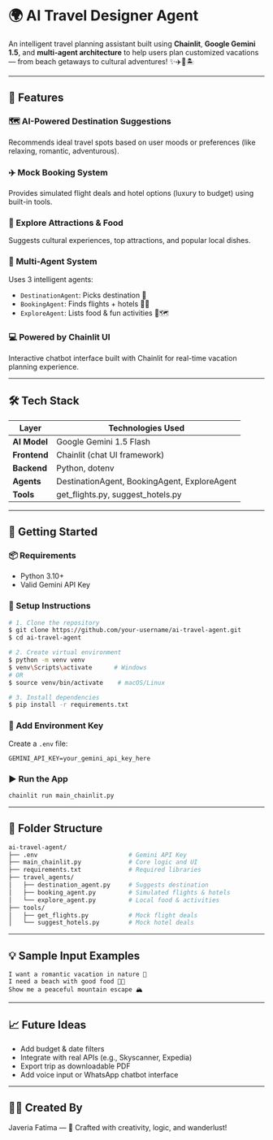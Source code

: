 # 🌍 AI Travel Designer Agent
An intelligent travel planning assistant built using **Chainlit**, **Google Gemini 1.5**, and **multi-agent architecture** to help users plan customized vacations — from beach getaways to cultural adventures! ✨✈️🍱🏝️

---

## 🧠 Features

### 🗺️ AI-Powered Destination Suggestions
Recommends ideal travel spots based on user moods or preferences (like relaxing, romantic, adventurous).

### ✈️ Mock Booking System
Provides simulated flight deals and hotel options (luxury to budget) using built-in tools.

### 🍱 Explore Attractions & Food
Suggests cultural experiences, top attractions, and popular local dishes.

### 🤖 Multi-Agent System
Uses 3 intelligent agents:
- `DestinationAgent`: Picks destination 🎯
- `BookingAgent`: Finds flights + hotels 🛫🏨
- `ExploreAgent`: Lists food & fun activities 🍜🗺️

### 💻 Powered by Chainlit UI
Interactive chatbot interface built with Chainlit for real-time vacation planning experience.

---

## 🛠️ Tech Stack
| Layer          | Technologies Used                                  |
|----------------|-----------------------------------------------------|
| **AI Model**    | Google Gemini 1.5 Flash                            |
| **Frontend**    | Chainlit (chat UI framework)                       |
| **Backend**     | Python, dotenv                                     |
| **Agents**      | DestinationAgent, BookingAgent, ExploreAgent       |
| **Tools**       | get_flights.py, suggest_hotels.py                  |

---

## 🚀 Getting Started

### 📦 Requirements
- Python 3.10+
- Valid Gemini API Key

### 🔧 Setup Instructions
```bash
# 1. Clone the repository
$ git clone https://github.com/your-username/ai-travel-agent.git
$ cd ai-travel-agent

# 2. Create virtual environment
$ python -m venv venv
$ venv\Scripts\activate      # Windows
# OR
$ source venv/bin/activate    # macOS/Linux

# 3. Install dependencies
$ pip install -r requirements.txt
```

### 🔐 Add Environment Key
Create a `.env` file:
```env
GEMINI_API_KEY=your_gemini_api_key_here
```

### ▶️ Run the App
```bash
chainlit run main_chainlit.py
```

---

## 📁 Folder Structure
```bash
ai-travel-agent/
├── .env                         # Gemini API Key
├── main_chainlit.py             # Core logic and UI
├── requirements.txt             # Required libraries
├── travel_agents/
│   ├── destination_agent.py     # Suggests destination
│   ├── booking_agent.py         # Simulated flights & hotels
│   └── explore_agent.py         # Local food & activities
├── tools/
│   ├── get_flights.py           # Mock flight deals
│   └── suggest_hotels.py        # Mock hotel deals
```

---

## 💡 Sample Input Examples
```text
I want a romantic vacation in nature 🌿
I need a beach with good food 🌊🍱
Show me a peaceful mountain escape 🏔️
```

---

## 📈 Future Ideas
- Add budget & date filters
- Integrate with real APIs (e.g., Skyscanner, Expedia)
- Export trip as downloadable PDF
- Add voice input or WhatsApp chatbot interface

---

## 🙋‍♀️ Created By
Javeria Fatima — 💖 Crafted with creativity, logic, and wanderlust!
